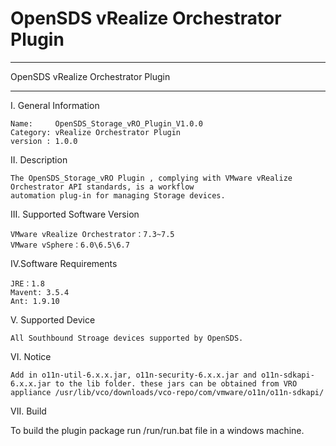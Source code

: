 # OpenSDS vRealize Orchestrator Plugin 

**********************************************************************************
OpenSDS vRealize Orchestrator Plugin 
**********************************************************************************

I. General Information 

    Name:     OpenSDS_Storage_vRO_Plugin_V1.0.0
    Category: vRealize Orchestrator Plugin
    version : 1.0.0
    
II. Description

    The OpenSDS_Storage_vRO Plugin , complying with VMware vRealize Orchestrator API standards, is a workflow 
    automation plug-in for managing Storage devices.

III. Supported Software Version
    
    
    VMware vRealize Orchestrator：7.3~7.5
    VMware vSphere：6.0\6.5\6.7

    
IV.Software Requirements
    
    JRE：1.8
    Mavent: 3.5.4
    Ant: 1.9.10
    
V. Supported Device

    All Southbound Stroage devices supported by OpenSDS.
    
VI. Notice
    
    Add in o11n-util-6.x.x.jar, o11n-security-6.x.x.jar and o11n-sdkapi-6.x.x.jar to the lib folder. these jars can be obtained from VRO appliance /usr/lib/vco/downloads/vco-repo/com/vmware/o11n/o11n-sdkapi/
VII. Build

   To build the plugin package run /run/run.bat file in a windows machine.